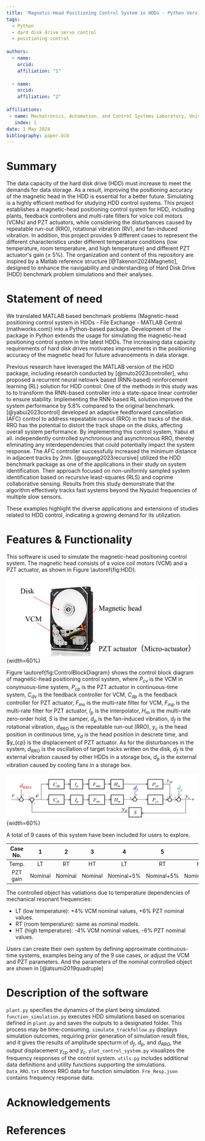 ```yaml
---
title: 'Magnetic-Head Positioning Control System in HDDs - Python Version'
tags:
  - Python
  - dard disk drive servo control
  - positioning control

authors:
  - name: 
    orcid: 
    affiliation: "1"

  - name: 
    orcid: 
    affiliation: "2"

affiliations:
 - name: Mechatronics, Automation, and Control Systems Laboratory, University of Washington, Seattle, USA
   index: 1
date: 1 May 2024
bibliography: paper.bib
---
```


# Summary
The data capacity of the hard disk drive (HDD) must increase to meet the demands for data storage. As a result, improving the positioning accuracy of the magnetic head in the HDD is essential for a better future. Simulating is a highly efficient method for studying HDD control systems. This project establishes a magnetic-head positioning control system for HDD, including plants, feedback controllers and multi-rate filters for voice coil motors (VCMs) and PZT actuators, while considering the disturbances caused by repeatable run-out (RRO), rotational vibration (RV), and fan-induced vibration. In addition, this project provides 9 different cases to represent the different characteristics under different temperature conditions (low temperature, room temperature, and high temperature) and different PZT actuator's gain (± 5%).
The organization and content of this repository are inspired by a Matlab reference structure [@Takenori2024Magnetic], designed to enhance the navigability and understanding of Hard Disk Drive (HDD) benchmark problem simulations and their analyses.




# Statement of need
We translated MATLAB based benchmark problems (Magnetic-head positioning control system in HDDs - File Exchange - MATLAB Central (mathworks.com)) into a Python-based package. Development of the package in Python extends the usage for simulating the magnetic-head positioning control system in the latest HDDs. The increasing data capacity requirements of hard disk drives motivates improvements in the positioning accuracy of the magnetic head for future advancements in data storage.

Previous research have leveraged the MATLAB version of the HDD package, including research conducted by  [@muto2023controller], who proposed a recurrent neural netowrk based (RNN-based) reinforcement learning (RL) solution for HDD control. One of the methods in this study was to to transform the RNN-based controller into a state-space linear controller to ensure stability. Implementing the RNN-based RL solution improved the system performance by 5.8% compared to the original benchmark. [@yabui2023control] developed an adaptive feedforward cancellation (AFC) control to address repeatable runout (RRO) in the tracks of the disk. RRO has the potential to distort the track shape on the disks, affecting overall system performance. By implementing this control system, Yabui et all. independently controlled synchronous and asynchronous RRO, thereby eliminating any interdependencies that could potentially impact the system response. The AFC controller successfully increased the minimum distance in adjacent tracks by 2nm. [@ouyang2023recursive] utilized the HDD benchmark package as one of the applications in their study on system identification. Their approach focused on non-uniformly sampled system identification based on recursive least-squares (RLS) and coprime collaborative sensing. Results from this study demonstrate that the algorithm effectively tracks fast systems beyond the Nyquist frequencies of multiple slow sensors. 

These examples highlight the diverse applications and extensions of studies related to HDD control, indicating a growing demand for its utilization.

# Features & Functionality
This software is used to simulate the magnetic-head positioning control system.  The magnetic head consists of a voice coil motors (VCM) and a PZT actuator, as shown in Figure \autoref{fig:HDD}. 

![HDD structure. \label{fig:HDD}](./Figures/HDD.jpg){width=60%}

Figure \autoref{fig:ControlBlockDiagram} shows the control block diagram of magnetic-head positioning control system, where $P_{cv}$ is the VCM in conyinuous-time system, $P_{cp}$ is the PZT actuator in continuous-time system, $C_{dv}$ is the feedback controller for VCM, $C_{dp}$ is the feedback controller for PZT actuator, $F_{mv}$ is the multi-rate filter for VCM, $F_{mp}$ is the multi-rate filter for PZT actuator, $I_p$ is the interpolator, $H_m$ is the multi-rate zero-order hold, $S$ is the samper, $d_p$ is the fan-induced vibration, $d_f$ is the rotational vibration, $d_{RRO}$ is the repeatable run-out (RRO), $y_c$ is the head position in continuous time, $y_d$ is the head position in descrete time, and $y_{cp} is the displacement of PZT actuator. As for the disturbances in the system, $d_{RRO}$ is the oscillation of target tracks written on the disk, $d_f$ is the external vibration caused by other HDDs in a storage box, $d_p$ is the external vibration caused by cooling fans in a storage box.

![Block diagram of magnetic-head positioning control system. \label{fig:ControlBlockDiagram}](./Figures/ControlBlockDiagram.jpg){width=60%}

A total of 9 cases of this system have been included for users to explore. 

| Case No. | 1          | 2          | 3          | 4          | 5          | 6          |      7     |      8     | 9          |
| :----:   | :----:     | :----:     | :----:     | :----:     | :----:     | :----:     | :----:     | :----:     | :----:     |
| Temp.    | LT         | RT         | HT         | LT         | RT         | HT         | LT         | RT         | HT         |
| PZT gain | Nominal    | Nominal    | Nominal    | Nominal+5% | Nominal+5% | Nominal+5% | Nominal-5% | Nominal-5% | Nominal-5% |

The controlled object has vatiations due to temperature dependencies of mechanical resonant frequencies:
- LT (low temperature): +4% VCM nominal values, +6% PZT nominal values.
- RT (room temperature): same as nominal models.
- HT (high temperature): -4% VCM nominal values, -6% PZT nominal values.

Users can create their own system by defining approximate continuous-time systems, examples being any of the 9 use cases, or adjust the VCM and PZT parameters. And the parameters of the nominal controlled object are shown in [@atsumi2019quadruple]



# Description of the software
`plant.py` specifies the dynamics of the plant being simulated. `function_simulation.py` executes HDD simulations based on scenarios defined in `plant.py` and saves the outputs to a designated folder. This process may be time-consuming. `simulate_trackfollow.py` displays simulation outcomes, requiring prior generation of simulation result files, and it gives the results of amplitude specturm of $d_f$, $d_p$, and $d_{RRO}$, the output displacement $y_{cp}$ and $y_c$. `plot_control_system.py` visualizes the frequency responses of the control system. `utils.py` includes additional data definitions and utility functions supporting the simulations. `Data_RRO.txt` stores RRO data for function simulation. `Fre_Resp.json` contains frequency response data.

# Acknowledgements


# References
